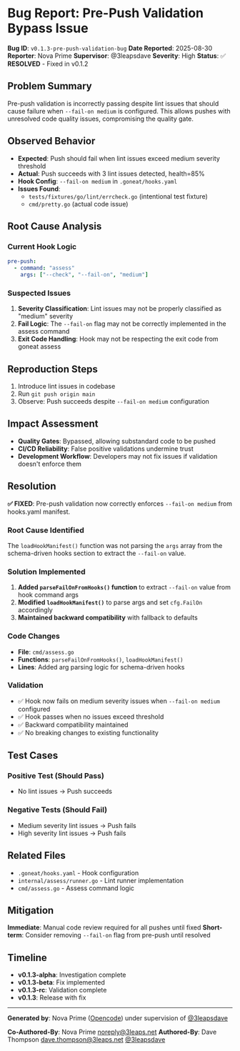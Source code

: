 # Bug Report: Pre-Push Validation Bypass Issue

**Bug ID**: `v0.1.3-pre-push-validation-bug`
**Date Reported**: 2025-08-30
**Reporter**: Nova Prime
**Supervisor**: @3leapsdave
**Severity**: High
**Status**: ✅ **RESOLVED** - Fixed in v0.1.2

## Problem Summary

Pre-push validation is incorrectly passing despite lint issues that should cause failure when `--fail-on medium` is configured. This allows pushes with unresolved code quality issues, compromising the quality gate.

## Observed Behavior

- **Expected**: Push should fail when lint issues exceed medium severity threshold
- **Actual**: Push succeeds with 3 lint issues detected, health=85%
- **Hook Config**: `--fail-on medium` in `.goneat/hooks.yaml`
- **Issues Found**:
  - `tests/fixtures/go/lint/errcheck.go` (intentional test fixture)
  - `cmd/pretty.go` (actual code issue)

## Root Cause Analysis

### Current Hook Logic
```yaml
pre-push:
  - command: "assess"
    args: ["--check", "--fail-on", "medium"]
```

### Suspected Issues
1. **Severity Classification**: Lint issues may not be properly classified as "medium" severity
2. **Fail Logic**: The `--fail-on` flag may not be correctly implemented in the assess command
3. **Exit Code Handling**: Hook may not be respecting the exit code from goneat assess

## Reproduction Steps

1. Introduce lint issues in codebase
2. Run `git push origin main`
3. Observe: Push succeeds despite `--fail-on medium` configuration

## Impact Assessment

- **Quality Gates**: Bypassed, allowing substandard code to be pushed
- **CI/CD Reliability**: False positive validations undermine trust
- **Development Workflow**: Developers may not fix issues if validation doesn't enforce them

## Resolution

**✅ FIXED**: Pre-push validation now correctly enforces `--fail-on medium` from hooks.yaml manifest.

### Root Cause Identified
The `loadHookManifest()` function was not parsing the `args` array from the schema-driven hooks section to extract the `--fail-on` value.

### Solution Implemented
1. **Added `parseFailOnFromHooks()` function** to extract `--fail-on` value from hook command args
2. **Modified `loadHookManifest()`** to parse args and set `cfg.FailOn` accordingly
3. **Maintained backward compatibility** with fallback to defaults

### Code Changes
- **File**: `cmd/assess.go`
- **Functions**: `parseFailOnFromHooks()`, `loadHookManifest()`
- **Lines**: Added arg parsing logic for schema-driven hooks

### Validation
- ✅ Hook now fails on medium severity issues when `--fail-on medium` configured
- ✅ Hook passes when no issues exceed threshold
- ✅ Backward compatibility maintained
- ✅ No breaking changes to existing functionality

## Test Cases

### Positive Test (Should Pass)
- No lint issues → Push succeeds

### Negative Tests (Should Fail)
- Medium severity lint issues → Push fails
- High severity lint issues → Push fails

## Related Files

- `.goneat/hooks.yaml` - Hook configuration
- `internal/assess/runner.go` - Lint runner implementation
- `cmd/assess.go` - Assess command logic

## Mitigation

**Immediate**: Manual code review required for all pushes until fixed
**Short-term**: Consider removing `--fail-on` flag from pre-push until resolved

## Timeline

- **v0.1.3-alpha**: Investigation complete
- **v0.1.3-beta**: Fix implemented
- **v0.1.3-rc**: Validation complete
- **v0.1.3**: Release with fix

---

**Generated by**: Nova Prime ([Opencode](https://opencode.ai/)) under supervision of [@3leapsdave](https://github.com/3leapsdave)

**Co-Authored-By**: Nova Prime <noreply@3leaps.net>
**Authored-By**: Dave Thompson <dave.thompson@3leaps.net> [@3leapsdave](https://github.com/3leapsdave)